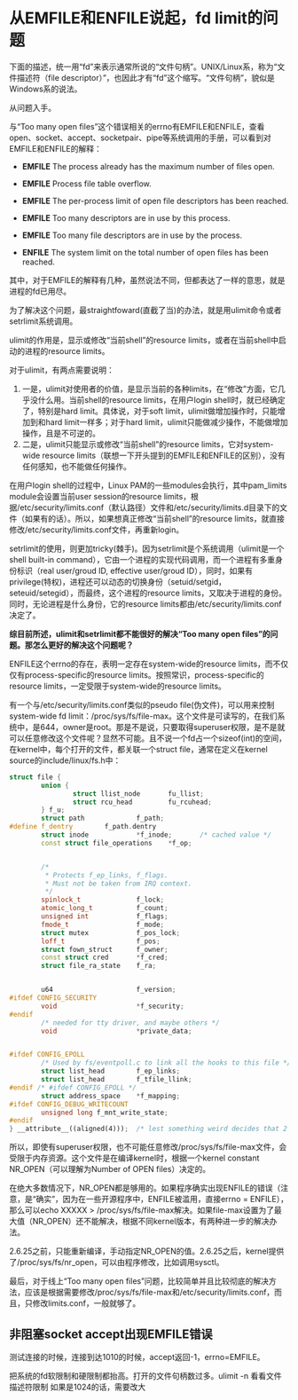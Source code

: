 # 从EMFILE和ENFILE说起，fd limit的问题

下面的描述，统一用“fd”来表示通常所说的“文件句柄”。UNIX/Linux系，称为“文件描述符（file descriptor）”，也因此才有“fd”这个缩写。“文件句柄”，貌似是Windows系的说法。

从问题入手。

与“Too many open files”这个错误相关的errno有EMFILE和ENFILE，查看open、socket、accept、socketpair、pipe等系统调用的手册，可以看到对EMFILE和ENFILE的解释：

- **EMFILE** The process already has the maximum number of files open.
- **EMFILE** Process file table overflow.
- **EMFILE** The per-process limit of open file descriptors has been reached.
- **EMFILE** Too many descriptors are in use by this process.
- **EMFILE** Too many file descriptors are in use by the process.

- **ENFILE** The system limit on the total number of open files has been reached.

其中，对于EMFILE的解释有几种，虽然说法不同，但都表达了一样的意思，就是进程的fd已用尽。

为了解决这个问题，最straightfoward(直截了当)的办法，就是用ulimit命令或者setrlimit系统调用。

ulimit的作用是，显示或修改“当前shell”的resource limits，或者在当前shell中启动的进程的resource limits。

对于ulimit，有两点需要说明：

1. 一是，ulimit对使用者的价值，是显示当前的各种limits，在“修改”方面，它几乎没什么用。当前shell的resource limits，在用户login shell时，就已经确定了，特别是hard limit。具体说，对于soft limit，ulimit做增加操作时，只能增加到和hard limit一样多；对于hard limit，ulimit只能做减少操作，不能做增加操作，且是不可逆的。
2. 二是，ulimit只能显示或修改“当前shell”的resource limits，它对system-wide resource limits（联想一下开头提到的EMFILE和ENFILE的区别），没有任何感知，也不能做任何操作。

在用户login shell的过程中，Linux PAM的一些modules会执行，其中pam_limits module会设置当前user session的resource limits，根据/etc/security/limits.conf（默认路径）文件和/etc/security/limits.d目录下的文件（如果有的话）。所以，如果想真正修改“当前shell”的resource limits，就直接修改/etc/security/limits.conf文件，再重新login。

setrlimit的使用，则更加tricky(棘手)。因为setrlimit是个系统调用（ulimit是一个shell built-in command），它由一个进程的实现代码调用，而一个进程有多重身份标识（real user/groud ID, effective user/groud ID），同时，如果有privilege(特权)，进程还可以动态的切换身份（setuid/setgid，seteuid/setegid），而最终，这个进程的resource limits，又取决于进程的身份。同时，无论进程是什么身份，它的resource limits都由/etc/security/limits.conf决定了。

**综目前所述，ulimit和setrlimit都不能很好的解决“Too many open files”的问题。那怎么更好的解决这个问题呢？**

ENFILE这个errno的存在，表明一定存在system-wide的resource limits，而不仅仅有process-specific的resource limits。按照常识，process-specific的resource limits，一定受限于system-wide的resource limits。

有一个与/etc/security/limits.conf类似的pseudo file(伪文件)，可以用来控制system-wide fd limit：/proc/sys/fs/file-max。这个文件是可读写的，在我们系统中，是644，owner是root。那是不是说，只要取得superuser权限，是不是就可以任意修改这个文件呢？显然不可能。且不说一个fd占一个sizeof(int)的空间，在kernel中，每个打开的文件，都关联一个struct file，通常在定义在kernel source的include/linux/fs.h中：

```c++
struct file {
        union {
                struct llist_node       fu_llist;
                struct rcu_head         fu_rcuhead;
        } f_u;
        struct path             f_path;
#define f_dentry        f_path.dentry
        struct inode            *f_inode;       /* cached value */
        const struct file_operations    *f_op;


        /*
         * Protects f_ep_links, f_flags.
         * Must not be taken from IRQ context.
         */
        spinlock_t              f_lock;
        atomic_long_t           f_count;
        unsigned int            f_flags;
        fmode_t                 f_mode;
        struct mutex            f_pos_lock;
        loff_t                  f_pos;
        struct fown_struct      f_owner;
        const struct cred       *f_cred;
        struct file_ra_state    f_ra;


        u64                     f_version;
#ifdef CONFIG_SECURITY
        void                    *f_security;
#endif
        /* needed for tty driver, and maybe others */
        void                    *private_data;


#ifdef CONFIG_EPOLL
        /* Used by fs/eventpoll.c to link all the hooks to this file */
        struct list_head        f_ep_links;
        struct list_head        f_tfile_llink;
#endif /* #ifdef CONFIG_EPOLL */
        struct address_space    *f_mapping;
#ifdef CONFIG_DEBUG_WRITECOUNT
        unsigned long f_mnt_write_state;
#endif
} __attribute__((aligned(4)));  /* lest something weird decides that 2 is OK */
```




所以，即使有superuser权限，也不可能任意修改/proc/sys/fs/file-max文件，会受限于内存资源。这个文件是在编译kernel时，根据一个kernel constant NR_OPEN（可以理解为Number of OPEN files）决定的。

在绝大多数情况下，NR_OPEN都是够用的。如果程序确实出现ENFILE的错误（注意，是“确实”，因为在一些开源程序中，ENFILE被滥用，直接errno = ENFILE），那么可以echo XXXXX > /proc/sys/fs/file-max解决。如果file-max设置为了最大值（NR_OPEN）还不能解决，根据不同kernel版本，有两种进一步的解决办法。

2.6.25之前，只能重新编译，手动指定NR_OPEN的值。2.6.25之后，kernel提供了/proc/sys/fs/nr_open，可以由程序修改，比如调用sysctl。

最后，对于线上“Too many open files”问题，比较简单并且比较彻底的解决方法，应该是根据需要修改/proc/sys/fs/file-max和/etc/security/limits.conf，而且，只修改limits.conf，一般就够了。



## 非阻塞socket accept出现EMFILE错误

测试连接的时候，连接到达1010的时候，accept返回-1，errno=EMFILE。

把系统的fd软限制和硬限制都抬高。打开的文件句柄数过多。ulimit -n 看看文件描述符限制 如果是1024的话，需要改大